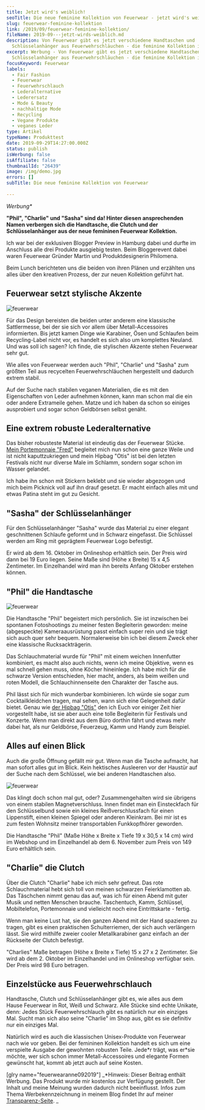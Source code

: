 ```yaml
---
title: Jetzt wird's weiblich!
seoTitle: Die neue feminine Kollektion von Feuerwear - jetzt wird's weiblich!
slug: feuerwear-feminine-kollektion
link: /2019/09/feuerwear-feminine-kollektion/
fileName: 2019-09---jetzt-wirds-weiblich.md
description: Von Feuerwear gibt es jetzt verschiedene Handtaschen und
  Schlüsselanhänger aus Feuerwehrschläuchen - die feminine Kollektion ist da!
excerpt: Werbung - Von Feuerwear gibt es jetzt verschiedene Handtaschen und
  Schlüsselanhänger aus Feuerwehrschläuchen - die feminine Kollektion ist da!
focusKeyword: Feuerwear
labels:
  - Fair Fashion
  - Feuerwear
  - Feuerwehrschlauch
  - Lederalternative
  - Lederersatz
  - Mode & Beauty
  - nachhaltige Mode
  - Recycling
  - Vegane Produkte
  - veganes Leder
type: Artikel
typeName: Produkttest
date: 2019-09-29T14:27:00.000Z
status: publish
isWerbung: false
isAffiliate: false
thumbnailId: "26439"
image: /img/demo.jpg
errors: []
subTitle: Die neue feminine Kollektion von Feuerwear
  
---
```


_Werbung\*_

**"Phil", "Charlie" und "Sasha" sind da! Hinter diesen ansprechenden Namen
verbergen sich die Handtasche, die Clutch und der Schlüsselanhänger aus der neue
femininen Feuerwear Kollektion.**

Ich war bei der exklusiven Blogger Preview in Hamburg dabei und durfte im
Anschluss alle drei Produkte ausgiebig testen. Beim Bloggerevent dabei waren
Feuerwear Gründer Martin und Produktdesignerin Philomena.

Beim Lunch berichteten uns die beiden von ihren Plänen und erzählten uns alles
über den kreativen Prozess, der zur neuen Kollektion geführt hat.

## Feuerwear setzt stylische Akzente

![feuerwear](http://cardamonchai.com/wp-content/uploads/2019/09/2019-09-28-feuerwear-400x600.jpg)

Für das Design bereisten die beiden unter anderem eine klassische Sattlermesse,
bei der sie sich vor allem über Metall-Accessoires informierten. Bis jetzt kamen
Dinge wie Karabiner, Ösen und Schlaufen beim Recycling-Label nicht vor, es
handelt es sich also um komplettes Neuland. Und was soll ich sagen? Ich finde,
die stylischen Akzente stehen Feuerwear sehr gut.

Wie alles von Feuerwear werden auch "Phil", "Charlie" und "Sasha" zum größten
Teil aus recycelten Feuerwehrschläuchen hergestellt und dadurch extrem stabil.

Auf der Suche nach stabilen veganen Materialien, die es mit den Eigenschaften
von Leder aufnehmen können, kann man schon mal die ein oder andere Extrameile
gehen. Matze und ich haben da schon so einiges ausprobiert und sogar schon
Geldbörsen selbst genäht.

## Eine extrem robuste Lederalternative

Das bisher robusteste Material ist eindeutig das der Feuerwear Stücke.
[Mein Portemonnaie "Fred"](/2019/02/neue-festivalbegleiter-von-feuerwear/)
begleitet mich nun schon eine ganze Weile und ist nicht kaputtzukriegen und mein
Hipbag "Otis" ist bei den letzten Festivals nicht nur diverse Male im Schlamm,
sondern sogar schon im Wasser gelandet.

Ich habe ihn schon mit Stickern beklebt und sie wieder abgezogen und mich beim
Picknick voll auf ihn drauf gesetzt. Er macht einfach alles mit und etwas Patina
steht im gut zu Gesicht.

## "Sasha" der Schlüsselanhänger

Für den Schlüsselanhänger "Sasha" wurde das Material zu einer elegant
geschnittenen Schlaufe geformt und in Schwarz eingefasst. Die Schlüssel werden
am Ring mit geprägtem Feuerwear Logo befestigt.

Er wird ab dem 16. Oktober im Onlineshop erhältlich sein. Der Preis wird dann
bei 19 Euro liegen. Seine Maße sind (Höhe x Breite) 15 x 4,5 Zentimeter. Im
Einzelhandel wird man ihn bereits Anfang Oktober erstehen können.

## "Phil" die Handtasche

![feuerwear](http://cardamonchai.com/wp-content/uploads/2019/09/2019-09-28-feuerwear-23-400x600.jpg)

Die Handtasche "Phil" begeistert mich persönlich. Sie ist inzwischen bei
spontanen Fotoshootings zu meiner festen Begleiterin geworden: meine
(abgespeckte) Kameraausrüstung passt einfach super rein und sie trägt sich auch
quer sehr bequem. Normalerweise bin ich bei diesem Zweck eher eine klassische
Rucksackträgerin.

Das Schlauchmaterial wurde für "Phil" mit einem weichen Innenfutter kombiniert,
es macht also auch nichts, wenn ich meine Objektive, wenn es mal schnell gehen
muss, ohne Köcher hineinlege. Ich habe mich für die schwarze Version
entschieden, hier macht, anders, als beim weißen und roten Modell, die
Schlauchinnenseite den Charakter der Tasche aus.

Phil lässt sich für mich wunderbar kombinieren. Ich würde sie sogar zum
Cocktailkleidchen tragen, mal sehen, wann sich eine Gelegenheit dafür bietet.
Genau wie [der Hipbag "Otis"](/2019/02/neue-festivalbegleiter-von-feuerwear/)
den ich Euch vor einiger Zeit hier vorgestellt habe, ist sie aber auch eine
tolle Begleiterin für Festivals und Konzerte. Wenn man direkt aus dem Büro
dorthin fährt und etwas mehr dabei hat, als nur Geldbörse, Feuerzeug, Kamm und
Handy zum Beispiel.

## Alles auf einen Blick

Auch die große Öffnung gefällt mir gut. Wenn man die Tasche aufmacht, hat man
sofort alles gut im Blick. Kein hektisches Ausleeren vor der Haustür auf der
Suche nach dem Schlüssel, wie bei anderen Handtaschen also.

![feuerwear](http://cardamonchai.com/wp-content/uploads/2019/09/2019-09-28-feuerwear-6-400x600.jpg)

Das klingt doch schon mal gut, oder? Zusammengehalten wird sie übrigens von
einem stabilen Magnetverschluss. Innen findet man ein Einsteckfach für den
Schlüsselbund sowie ein kleines Reißverschlussfach für einen Lippenstift, einen
kleinen Spiegel oder anderen Kleinkram. Bei mir ist es zum festen Wohnsitz
meiner transportablen Funkkopfhörer geworden.

Die Handtasche "Phil" (Maße Höhe x Breite x Tiefe 19 x 30,5 x 14 cm) wird im
Webshop und im Einzelhandel ab dem 6. November zum Preis von 149 Euro erhältlich
sein.

## "Charlie" die Clutch

Über die Clutch "Charlie" habe ich mich sehr gefreut. Das rote Schlauchmaterial
hebt sich toll von meinen schwarzen Feierklamotten ab. Das Täschchen nimmt genau
das auf, was ich für einen Abend mit guter Musik und netten Menschen brauche.
Taschentuch, Kamm, Schlüssel, Mobiltelefon, Portemonnaie und vielleicht noch
eine Eintrittskarte - fertig.

Wenn man keine Lust hat, sie den ganzen Abend mit der Hand spazieren zu tragen,
gibt es einen praktischen Schulterriemen, der sich auch verlängern lässt. Sie
wird mithilfe zweier cooler Metallkarabiner ganz einfach an der Rückseite der
Clutch befestigt.

"Charlies" Maße betragen (Höhe x Breite x Tiefe) 15 x 27 x 2 Zentimeter. Sie
wird ab dem 2. Oktober im Einzelhandel und im Onlineshop verfügbar sein. Der
Preis wird 98 Euro betragen.

## Einzelstücke aus Feuerwehrschlauch

Handtasche, Clutch und Schlüsselanhänger gibt es, wie alles aus dem Hause
Feuerwear in Rot, Weiß und Schwarz. Alle Stücke sind echte Unikate, denn: Jedes
Stück Feuerwehrschlauch gibt es natürlich nur ein einziges Mal. Sucht man sich
also seine "Charlie" im Shop aus, gibt es sie definitiv nur ein einziges Mal.

Natürlich wird es auch die klassischen Unisex-Produkte von Feuerwear nach wie
vor geben. Bei der femininen Kollektion handelt es sich um eine verspielte
Ausgabe der gewohnten robusten Teile. Jede\*r trägt, was er\*sie möchte, wer
sich schon immer Metall-Accessoires und elegante Formen gewünscht hat, kommt ab
jetzt auch auf seine Kosten.

[glry name="feuerwearanne092019"] _\*Hinweis: Dieser Beitrag enthält Werbung.
Das Produkt wurde mir kostenlos zur Verfügung gestellt. Der Inhalt und meine
Meinung wurden dadurch nicht beeinflusst. Infos zum Thema Werbekennzeichnung in
meinem Blog findet Ihr auf meiner [Transparenz-Seite](/werbung/). _

  